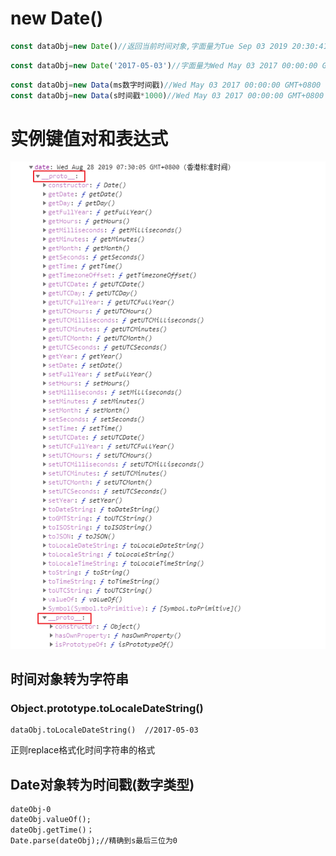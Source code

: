 # new  Date()

```js
const dataObj=new Date()//返回当前时间对象,字面量为Tue Sep 03 2019 20:30:41 GMT+0800 (香港标准时间)
```
```js
const dataObj=new Date('2017-05-03')//字面量为Wed May 03 2017 00:00:00 GMT+0800 (香港标准时间)
```
```js
const dataObj=new Data(ms数字时间戳)//Wed May 03 2017 00:00:00 GMT+0800 (香港标准时间)
const dataObj=new Data(s时间戳*1000)//Wed May 03 2017 00:00:00 GMT+0800 (香港标准时间)
```



#  实例键值对和表达式

![1566951214952](img/1566951214952.png)



## 时间对象转为字符串

### Object.prototype.toLocaleDateString()

```
dataObj.toLocaleDateString()  //2017-05-03
```

正则replace格式化时间字符串的格式



## Date对象转为时间戳(数字类型)

```
dateObj-0
dateObj.valueOf();
dateObj.getTime()；
Date.parse(dateObj);//精确到s最后三位为0
```


